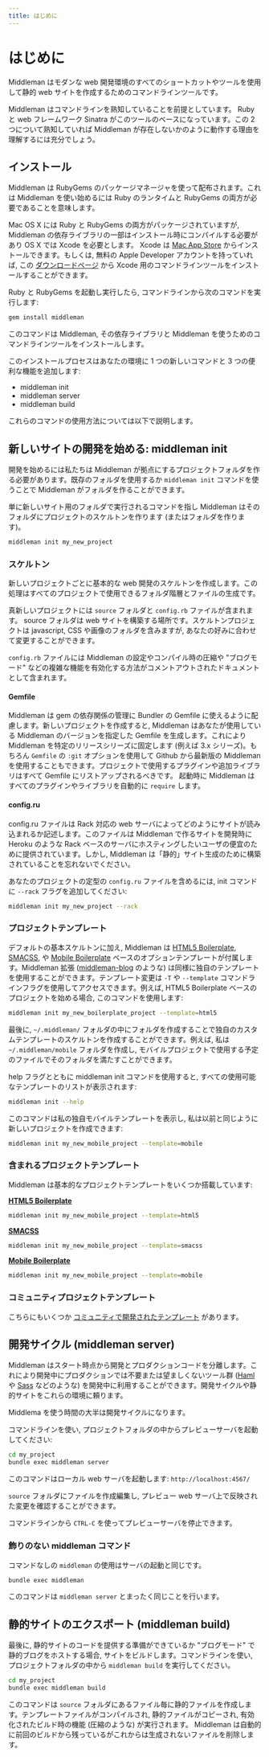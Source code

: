 ```yaml
---
title: はじめに
---
```


# はじめに

Middleman はモダンな web 開発環境のすべてのショートカットやツールを使用して静的 web サイトを作成するためのコマンドラインツールです。

Middleman はコマンドラインを熟知していることを前提としています。 Ruby と web フレームワーク Sinatra がこのツールのベースになっています。この 2 つについて熟知していれば Middleman が存在しないかのように動作する理由を理解するには充分でしょう。

## インストール

Middleman は RubyGems のパッケージマネージャを使って配布されます。これは Middleman を使い始めるには Ruby のランタイムと RubyGems の両方が必要であることを意味します。

Mac OS X には Ruby と RubyGems の両方がパッケージされていますが, Middleman の依存ライブラリの一部はインストール時にコンパイルする必要があり OS X では Xcode を必要とします。 Xcode は [Mac App Store](http://itunes.apple.com/us/app/xcode/id497799835?ls=1&mt=12) からインストールできます。もしくは, 無料の Apple Developer アカウントを持っていれば, この [ダウンロードページ](https://developer.apple.com/downloads/index.action) から Xcode 用のコマンドラインツールをインストールすることができます。

Ruby と RubyGems を起動し実行したら, コマンドラインから次のコマンドを実行します:

``` bash
gem install middleman
```

このコマンドは Middleman,  その依存ライブラリと Middleman を使うためのコマンドラインツールをインストールします。

このインストールプロセスはあなたの環境に 1 つの新しいコマンドと 3 つの便利な機能を追加します:

* middleman init
* middleman server
* middleman build

これらのコマンドの使用方法については以下で説明します。

## 新しいサイトの開発を始める: middleman init

開発を始めるには私たちは Middleman が拠点にするプロジェクトフォルダを作る必要があります。既存のフォルダを使用するか `middleman init` コマンドを使うことで Middleman がフォルダを作ることができます。

単に新しいサイト用のフォルダで実行されるコマンドを指し Middleman はそのフォルダにプロジェクトのスケルトンを作ります (またはフォルダを作ります)。

``` bash
middleman init my_new_project
```

### スケルトン

新しいプロジェクトごとに基本的な web 開発のスケルトンを作成します。この処理はすべてのプロジェクトで使用できるフォルダ階層とファイルの生成です。

真新しいプロジェクトには `source` フォルダと `config.rb` ファイルが含まれます。 source フォルダは web サイトを構築する場所です。スケルトンプロジェクトは javascript, CSS や画像のフォルダを含みますが, あなたの好みに合わせて変更することができます。

`config.rb` ファイルには Middleman の設定やコンパイル時の圧縮や "ブログモード" などの複雑な機能を有効化する方法がコメントアウトされたドキュメントとして含まれます。

#### Gemfile

Middleman は gem の依存関係の管理に Bundler の Gemfile に使えるように配慮します。新しいプロジェクトを作成すると, Middleman はあなたが使用している Middleman のバージョンを指定した Gemfile を生成します。これにより Middleman を特定のリリースシリーズに固定します (例えば 3.x シリーズ)。もちろん `Gemfile` の `:git` オプションを使用して Github から最新版の Middleman を使用することもできます。プロジェクトで使用するプラグインや追加ライブラリはすべて Gemfile にリストアップされるべきです。 起動時に Middleman はすべてのプラグインやライブラリを自動的に `require` します。 

#### config.ru

config.ru ファイルは Rack 対応の web サーバによってどのようにサイトが読み込まれるか記述します。このファイルは Middleman で作るサイトを開発時に Heroku のような Rack ベースのサーバにホスティングしたいユーザの便宜のために提供されています。しかし, Middleman は「静的」サイト生成のために構築されていることを忘れないでください。

あなたのプロジェクトの定型の `config.ru` ファイルを含めるには, init コマンドに `--rack` フラグを追加してください: 

``` bash
middleman init my_new_project --rack
```

### プロジェクトテンプレート

デフォルトの基本スケルトンに加え, Middleman は [HTML5 Boilerplate], [SMACSS], や [Mobile Boilerplate](http://html5boilerplate.com/mobile/) ベースのオプションテンプレートが付属します。Middleman 拡張 ([middleman-blog](/blogging/) のような) は同様に独自のテンプレートを使用することができます。テンプレート変更は `-T` や `--template` コマンドラインフラグを使用してアクセスできます。例えば, HTML5 Boilerplate ベースのプロジェクトを始める場合, このコマンドを使用します:

``` bash
middleman init my_new_boilerplate_project --template=html5
```

最後に, `~/.middleman/` フォルダの中にフォルダを作成することで独自のカスタムテンプレートのスケルトンを作成することができます。例えば, 私は `~/.middleman/mobile` フォルダを作成し, モバイルプロジェクトで使用する予定のファイルでそのフォルダを満たすことができます。

help フラグとともに middleman init コマンドを使用すると, すべての使用可能なテンプレートのリストが表示されます:

``` bash
middleman init --help
```

このコマンドは私の独自モバイルテンプレートを表示し, 私は以前と同じように新しいプロジェクトを作成できます:

``` bash
middleman init my_new_mobile_project --template=mobile
```
    
### 含まれるプロジェクトテンプレート

Middleman は基本的なプロジェクトテンプレートをいくつか搭載しています:

**[HTML5 Boilerplate]** 

``` bash
middleman init my_new_mobile_project --template=html5
```

**[SMACSS]**

``` bash
middleman init my_new_mobile_project --template=smacss
```

**[Mobile Boilerplate](http://html5boilerplate.com/mobile/)**

``` bash
middleman init my_new_mobile_project --template=mobile
```

### コミュニティプロジェクトテンプレート

こちらにもいくつか [コミュニティで開発されたテンプレート](http://directory.middlemanapp.com/#/templates/all) があります。

## 開発サイクル (middleman server)

Middleman はスタート時点から開発とプロダクションコードを分離します。これにより開発中にプロダクションでは不要または望ましくないツール群 ([Haml](http://haml-lang.com) や [Sass](http://sass-lang.com) などのような) を開発中に利用することができます。開発サイクルや静的サイトをこれらの環境に頼ります。

Middlema を使う時間の大半は開発サイクルになります。

コマンドラインを使い, プロジェクトフォルダの中からプレビューサーバを起動してください:

``` bash
cd my_project
bundle exec middleman server
```

このコマンドはローカル web サーバを起動します: `http://localhost:4567/`

`source` フォルダにファイルを作成編集し, プレビュー web サーバ上で反映された変更を確認することができます。

コマンドラインから `CTRL-C` を使ってプレビューサーバを停止できます。

### 飾りのない middleman コマンド

コマンドなしの `middleman` の使用はサーバの起動と同じです。

``` bash
bundle exec middleman
```

このコマンドは `middleman server` とまったく同じことを行います。

## 静的サイトのエクスポート (middleman build)

最後に, 静的サイトのコードを提供する準備ができているか "ブログモード" で静的ブログをホストする場合, サイトをビルドします。コマンドラインを使い, プロジェクトフォルダの中から `middleman build` を実行してください。

``` bash
cd my_project
bundle exec middleman build
```

このコマンドは `source` フォルダにあるファイル毎に静的ファイルを作成します。テンプレートファイルがコンパイルされ, 静的ファイルがコピーされ, 有効化されたビルド時の機能 (圧縮のような) が実行されます。 Middleman は自動的に前回のビルドから残っているがこれからは生成されないファイルを削除します。

[HTML5 Boilerplate]: http://html5boilerplate.com/
[SMACSS]: http://smacss.com/
